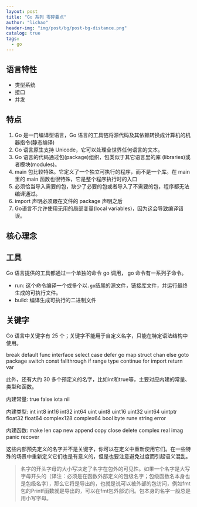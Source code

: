 ```yaml
---
layout: post
title: "Go 系列 零碎要点"
author: "lichao"
header-img: "img/post/bg/post-bg-distance.png"
catalog: true
tags:
  - go
---
```



## 语言特性
* 类型系统
* 接口
* 并发

## 特点
1. Go 是一门编译型语言，Go 语言的工具链将源代码及其依赖转换成计算机的机器指令(静态编译)
2. Go 语言原生支持 Unicode，它可以处理全世界任何语言的文本。
3. Go 语言的代码通过包(package)组织，包类似于其它语言里的库 (libraries)或者模块(modules)。
4. main 包比较特殊。它定义了一个独立可执行的程序，而不是一个库。在 main 里的 main 函数也很特殊，它是整个程序执行时的入口
5. 必须恰当导入需要的包，缺少了必要的包或者导入了不需要的包，程序都无法编译通过。
6. import 声明必须跟在文件的 package 声明之后
7. Go语言不允许使用无用的局部变量(local variables)，因为这会导致编译错误。
## 核心理念

## 工具
Go 语言提供的工具都通过一个单独的命令 go 调用， go 命令有一系列子命令。
* run: 这个命令编译一个或多个以```.go```结尾的源文件，链接库文件，并运行最终生成的可执行文件。
* build: 编译生成可执行的二进制文件


## 关键字
Go 语言中关键字有 25 个；关键字不能用于自定义名字，只能在特定语法结构中使用。


break      default       func     interface   select
case       defer         go       map         struct
chan       else          goto     package     switch
const      fallthrough   if       range       type
continue   for           import   return      var

此外，还有大约 30 多个预定义的名字，比如int和true等，主要对应内建的常量、类型和函数。

内建常量: true false iota nil

内建类型: int int8 int16 int32 int64
          uint uint8 uint16 uint32 uint64 uintptr
          float32 float64 complex128 complex64
          bool byte rune string error

内建函数: make len cap new append copy close delete
          complex real imag
          panic recover

这些内部预先定义的名字并不是关键字，你可以在定义中重新使用它们。在一些特殊的场景中重新定义它们也是有意义的，但是也要注意避免过度而引起语义混乱。

> 名字的开头字母的大小写决定了名字在包外的可见性。如果一个名字是大写字母开头的（译注：必须是在函数外部定义的包级名字；包级函数名本身也是包级名字），那么它将是导出的，也就是说可以被外部的包访问，例如fmt包的Printf函数就是导出的，可以在fmt包外部访问。包本身的名字一般总是用小写字母。